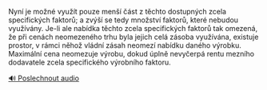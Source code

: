 
Nyní je možné využít pouze menší část z těchto dostupných zcela specifických faktorů; a zvýší se tedy množství faktorů, které nebudou využívány. Je-li ale nabídka těchto zcela specifických faktorů tak omezená, že při cenách neomezeného trhu byla jejich celá zásoba využívána, existuje prostor, v rámci něhož vládní zásah neomezí nabídku daného výrobku. Maximální cena neomezuje výrobu, dokud úplně nevyčerpá rentu mezního dodavatele zcela specifického výrobního faktoru.

[🔊 Poslechnout audio](/data/7-paragraphs/audio/chapter_152/para_001-Nyn-je-mon-vyut-pouze-men-st-z-tchto-dos.mp3)
